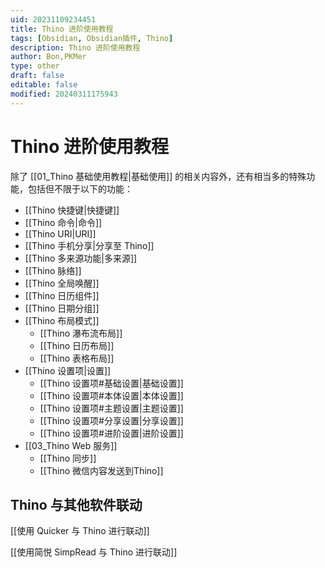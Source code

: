 ```yaml
---
uid: 20231109234451
title: Thino 进阶使用教程
tags: [Obsidian, Obsidian插件, Thino]
description: Thino 进阶使用教程
author: Bon,PKMer
type: other
draft: false
editable: false
modified: 20240311175943
---
```


# Thino 进阶使用教程

除了 [[01_Thino 基础使用教程|基础使用]] 的相关内容外，还有相当多的特殊功能，包括但不限于以下的功能：

- [[Thino 快捷键|快捷键]]
- [[Thino 命令|命令]]
- [[Thino URI|URI]]
- [[Thino 手机分享|分享至 Thino]]
- [[Thino 多来源功能|多来源]]
- [[Thino 脉络]]
- [[Thino 全局唤醒]]
- [[Thino 日历组件]]
- [[Thino 日期分组]]
- [[Thino 布局模式]]
	- [[Thino 瀑布流布局]]
	- [[Thino 日历布局]]
	- [[Thino 表格布局]]
- [[Thino 设置项|设置]]
	- [[Thino 设置项#基础设置|基础设置]]
	- [[Thino 设置项#本体设置|本体设置]]
	- [[Thino 设置项#主题设置|主题设置]]
	- [[Thino 设置项#分享设置|分享设置]]
	- [[Thino 设置项#进阶设置|进阶设置]]
- [[03_Thino Web 服务]]
	- [[Thino 同步]]
	- [[Thino 微信内容发送到Thino]]

## Thino 与其他软件联动

[[使用 Quicker 与 Thino 进行联动]]

[[使用简悦 SimpRead 与 Thino 进行联动]]
